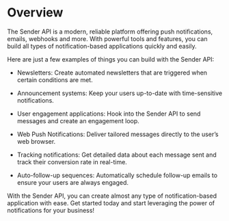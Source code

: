 # Overview

The Sender API is a modern, reliable platform offering push notifications, emails, webhooks and more. With powerful tools and features, you can build all types of notification-based applications quickly and easily.

Here are just a few examples of things you can build with the Sender API:

- Newsletters: Create automated newsletters that are triggered when certain conditions are met.

- Announcement systems: Keep your users up-to-date with time-sensitive notifications.

- User engagement applications: Hook into the Sender API to send messages and create an engagement loop.

- Web Push Notifications: Deliver tailored messages directly to the user’s web browser.

- Tracking notifications: Get detailed data about each message sent and track their conversion rate in real-time.

- Auto-follow-up sequences: Automatically schedule follow-up emails to ensure your users are always engaged.

With the Sender API, you can create almost any type of notification-based application with ease. Get started today and start leveraging the power of notifications for your business!
